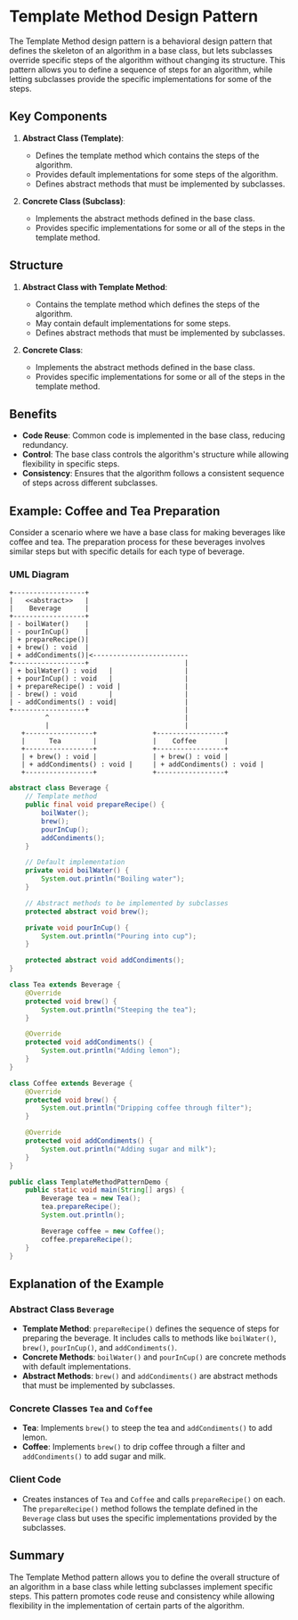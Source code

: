 # Template Method Design Pattern

The Template Method design pattern is a behavioral design pattern that defines the skeleton of an algorithm in a base class, but lets subclasses override specific steps of the algorithm without changing its structure. This pattern allows you to define a sequence of steps for an algorithm, while letting subclasses provide the specific implementations for some of the steps.

## Key Components

1. **Abstract Class (Template)**:
    - Defines the template method which contains the steps of the algorithm.
    - Provides default implementations for some steps of the algorithm.
    - Defines abstract methods that must be implemented by subclasses.

2. **Concrete Class (Subclass)**:
    - Implements the abstract methods defined in the base class.
    - Provides specific implementations for some or all of the steps in the template method.

## Structure

1. **Abstract Class with Template Method**:
    - Contains the template method which defines the steps of the algorithm.
    - May contain default implementations for some steps.
    - Defines abstract methods that must be implemented by subclasses.

2. **Concrete Class**:
    - Implements the abstract methods defined in the base class.
    - Provides specific implementations for some or all of the steps in the template method.

## Benefits

- **Code Reuse**: Common code is implemented in the base class, reducing redundancy.
- **Control**: The base class controls the algorithm's structure while allowing flexibility in specific steps.
- **Consistency**: Ensures that the algorithm follows a consistent sequence of steps across different subclasses.

## Example: Coffee and Tea Preparation

Consider a scenario where we have a base class for making beverages like coffee and tea. The preparation process for these beverages involves similar steps but with specific details for each type of beverage.

### UML Diagram
```plaintext
+------------------+
|   <<abstract>>   |
|    Beverage      |
+------------------+
| - boilWater()    |
| - pourInCup()    |
| + prepareRecipe()|
| + brew() : void  |
| + addCondiments()|<------------------------
+------------------+                        |
| + boilWater() : void   |                  |
| + pourInCup() : void   |                  |
| + prepareRecipe() : void |                |
| - brew() : void        |                  |
| - addCondiments() : void|                 |
+------------------+                        |
         ^                                  |   
         |                                  |
   +-----------------+              +-----------------+ 
   |      Tea        |              |    Coffee       |
   +-----------------+              +-----------------+
   | + brew() : void |              | + brew() : void |
   | + addCondiments() : void |     | + addCondiments() : void |
   +-----------------+              +-----------------+

```

```java
abstract class Beverage {
    // Template method
    public final void prepareRecipe() {
        boilWater();
        brew();
        pourInCup();
        addCondiments();
    }

    // Default implementation
    private void boilWater() {
        System.out.println("Boiling water");
    }

    // Abstract methods to be implemented by subclasses
    protected abstract void brew();

    private void pourInCup() {
        System.out.println("Pouring into cup");
    }

    protected abstract void addCondiments();
}

class Tea extends Beverage {
    @Override
    protected void brew() {
        System.out.println("Steeping the tea");
    }

    @Override
    protected void addCondiments() {
        System.out.println("Adding lemon");
    }
}

class Coffee extends Beverage {
    @Override
    protected void brew() {
        System.out.println("Dripping coffee through filter");
    }

    @Override
    protected void addCondiments() {
        System.out.println("Adding sugar and milk");
    }
}

public class TemplateMethodPatternDemo {
    public static void main(String[] args) {
        Beverage tea = new Tea();
        tea.prepareRecipe();
        System.out.println();

        Beverage coffee = new Coffee();
        coffee.prepareRecipe();
    }
}
```
## Explanation of the Example

### Abstract Class `Beverage`

- **Template Method**: `prepareRecipe()` defines the sequence of steps for preparing the beverage. It includes calls to methods like `boilWater()`, `brew()`, `pourInCup()`, and `addCondiments()`.
- **Concrete Methods**: `boilWater()` and `pourInCup()` are concrete methods with default implementations.
- **Abstract Methods**: `brew()` and `addCondiments()` are abstract methods that must be implemented by subclasses.

### Concrete Classes `Tea` and `Coffee`

- **Tea**: Implements `brew()` to steep the tea and `addCondiments()` to add lemon.
- **Coffee**: Implements `brew()` to drip coffee through a filter and `addCondiments()` to add sugar and milk.

### Client Code

- Creates instances of `Tea` and `Coffee` and calls `prepareRecipe()` on each. The `prepareRecipe()` method follows the template defined in the `Beverage` class but uses the specific implementations provided by the subclasses.

## Summary

The Template Method pattern allows you to define the overall structure of an algorithm in a base class while letting subclasses implement specific steps. This pattern promotes code reuse and consistency while allowing flexibility in the implementation of certain parts of the algorithm.
